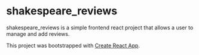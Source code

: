# shakespeare_reviews
shakespeare_reviews is a simple frontend react project that allows a user to manage and add reviews.

This project was bootstrapped with [Create React App](https://github.com/facebookincubator/create-react-app).

